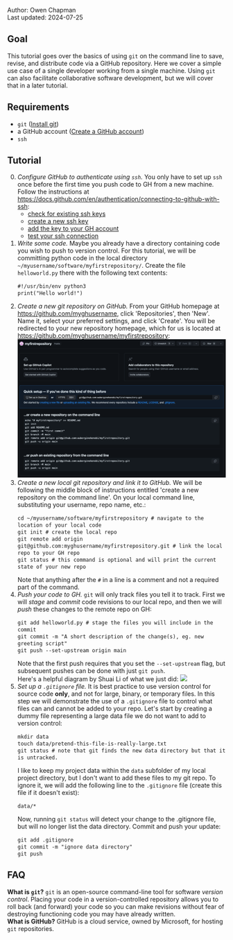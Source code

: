 Author: Owen Chapman  
Last updated: 2024-07-25

## Goal
This tutorial goes over the basics of using `git` on the command line to save, revise, and distribute code via a GitHub repository. Here we cover a simple use case of a single developer working from a single machine. Using `git` can also facilitate collaborative software development, but we will cover that in a later tutorial.

## Requirements
- `git` ([Install git](https://git-scm.com/book/en/v2/Getting-Started-Installing-Git))
- a GitHub account ([Create a GitHub account](https://github.com/))
- `ssh` 

## Tutorial
0. *Configure GitHub to authenticate using `ssh`.* You only have to set up `ssh` once before the first time you push code to GH from a new machine. Follow the instructions at https://docs.github.com/en/authentication/connecting-to-github-with-ssh:
   - [check for existing ssh keys](https://docs.github.com/en/authentication/connecting-to-github-with-ssh/checking-for-existing-ssh-keys)
   - [create a new ssh key](https://docs.github.com/en/authentication/connecting-to-github-with-ssh/generating-a-new-ssh-key-and-adding-it-to-the-ssh-agent)
   - [add the key to your GH account](https://docs.github.com/en/authentication/connecting-to-github-with-ssh/adding-a-new-ssh-key-to-your-github-account)
   - [test your ssh connection](https://docs.github.com/en/authentication/connecting-to-github-with-ssh/testing-your-ssh-connection)
1. *Write some code.* Maybe you already have a directory containing code you wish to push to version control. For this tutorial, we will be committing python code in the local directory `~/myusername/software/myfirstrepository/`. Create the file `helloworld.py` there with the following text contents:
   ```
   #!/usr/bin/env python3
   print("Hello world!")
   ```
2. *Create a new git repository on GitHub.* From your GitHub homepage at https://github.com/myghusername, click 'Repositories', then 'New'. Name it, select your preferred settings, and click 'Create'. You will be redirected to your new repository homepage, which for us is located at https://github.com/myghusername/myfirstrepository:
  ![empty repo welcome page](../docs/github-new-repo-page.png) 
3. *Create a new local git repository and link it to GitHub.* We will be following the middle block of instructions entitled 'create a new repository on the command line'. On your local command line, substituting your username, repo name, etc.:
   ```
   cd ~/myusername/software/myfirstrepository # navigate to the location of your local code
   git init # create the local repo
   git remote add origin git@github.com:myghusername/myfirstrepository.git # link the local repo to your GH repo
   git status # this command is optional and will print the current state of your new repo
   ```
   Note that anything after the `#` in a line is a comment and not a required part of the command.
6. *Push your code to GH.* `git` will only track files you tell it to track. First we will *stage* and *commit* code revisions to our local repo, and then we will *push* these changes to the remote repo on GH:
   ```
   git add helloworld.py # stage the files you will include in the commit
   git commit -m "A short description of the change(s), eg. new greeting script"
   git push --set-upstream origin main
   ```
   Note that the first push requires that you set the `--set-upstream` flag, but subsequent pushes can be done with just `git push`.  
   Here's a helpful diagram by Shuai Li of what we just did:
   ![](https://miro.medium.com/v2/resize:fit:720/format:webp/1*eGdNATA_BGQcA1xUvc9Irg.png)
7. *Set up a `.gitignore` file.* It is best practice to use version control for source code **only**, and not for large, binary, or temporary files. In this step we will demonstrate the use of a `.gitignore` file to control what files can and cannot be added to your repo.
   Let's start by creating a dummy file representing a large data file we do not want to add to version control:
   ```
   mkdir data
   touch data/pretend-this-file-is-really-large.txt
   git status # note that git finds the new data directory but that it is untracked.
   ```
   I like to keep my project data within the `data` subfolder of my local project directory, but I don't want to add these files to my git repo. To ignore it, we will add the following line to the `.gitignore` file (create this file if it doesn't exist):
   ```
   data/*
   ```
   Now, running `git status` will detect your change to the .gitignore file, but will no longer list the data directory. Commit and push your update:
   ```
   git add .gitignore
   git commit -m "ignore data directory"
   git push
   ```
## FAQ
**What is `git`?** `git` is an open-source command-line tool for software *version control*. Placing your code in a version-controlled repository allows you to roll back (and forward) your code so you can make revisions without fear of destroying functioning code you
may have already written.  
**What is GitHub?** GitHub is a cloud service, owned by Microsoft, for hosting `git` repositories. 
